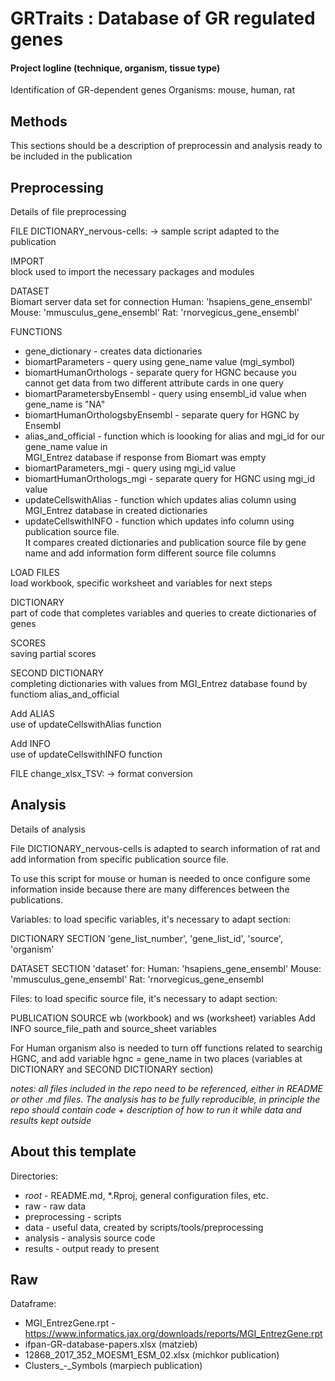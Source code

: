 # GRTraits : Database of GR regulated genes

#### Project logline (technique, organism, tissue type)

Identification of GR-dependent genes
Organisms: mouse, human, rat

## Methods

This sections should be a description of preprocessin and analysis ready to be included in the publication

## Preprocessing

Details of file preprocessing

FILE DICTIONARY_nervous-cells:
-> sample script adapted to the publication

IMPORT  
block used to import the necessary packages and modules

DATASET  
Biomart server data set for connection
Human: 'hsapiens_gene_ensembl'
Mouse: 'mmusculus_gene_ensembl'
Rat: 'rnorvegicus_gene_ensembl'

FUNCTIONS

- gene_dictionary - creates data dictionaries
- biomartParameters - query using gene_name value (mgi_symbol)
- biomartHumanOrthologs - separate query for HGNC because you cannot get data from two different attribute cards in one query
- biomartParametersbyEnsembl - query using ensembl_id value when gene_name is "NA"
- biomartHumanOrthologsbyEnsembl - separate query for HGNC by Ensembl
- alias_and_official - function which is loooking for alias and mgi_id for our gene_name value in  
  MGI_Entrez database if response from Biomart was empty
- biomartParameters_mgi - query using mgi_id value
- biomartHumanOrthologs_mgi - separate query for HGNC using mgi_id value
- updateCellswithAlias - function which updates alias column using MGI_Entrez database in created dictionaries
- updateCellswithINFO - function which updates info column using publication source file.  
  It compares created dictionaries and publication source file by gene name and add information form different source file columns

LOAD FILES  
load workbook, specific worksheet and variables for next steps

DICTIONARY  
part of code that completes variables and queries to create dictionaries of genes

SCORES  
saving partial scores

SECOND DICTIONARY  
completing dictionaries with values from MGI_Entrez database found by functiom alias_and_official

Add ALIAS  
use of updateCellswithAlias function

Add INFO  
use of updateCellswithINFO function

FILE change_xlsx_TSV:
-> format conversion

## Analysis

Details of analysis

File DICTIONARY_nervous-cells is adapted to search information of rat and add information from specific publication source file.

To use this script for mouse or human is needed to once configure some information inside because there are many differences between the publications.

Variables: to load specific variables, it's necessary to adapt section:

DICTIONARY SECTION
'gene_list_number', 'gene_list_id', 'source', 'organism'

DATASET SECTION
'dataset' for:
Human: 'hsapiens_gene_ensembl'
Mouse: 'mmusculus_gene_ensembl'
Rat: 'rnorvegicus_gene_ensembl

Files: to load specific source file, it's necessary to adapt section:

PUBLICATION SOURCE
wb (workbook) and ws (worksheet) variables
Add INFO
source_file_path and source_sheet variables

For Human organism also is needed to turn off functions related to searchig HGNC, and add variable hgnc = gene_name in two places (variables at DICTIONARY and SECOND DICTIONARY section)

_notes: all files included in the repo need to be referenced, either in README or other .md files. The analysis has to be fully reproducible, in principle the repo should contain code + description of how to run it while data and results kept outside_

## About this template

Directories:

- _root_ - README.md, \*.Rproj, general configuration files, etc.
- raw - raw data
- preprocessing - scripts
- data - useful data, created by scripts/tools/preprocessing
- analysis - analysis source code
- results - output ready to present

## Raw

Dataframe:

- MGI_EntrezGene.rpt - https://www.informatics.jax.org/downloads/reports/MGI_EntrezGene.rpt
- ifpan-GR-database-papers.xlsx (matzieb)
- 12868_2017_352_MOESM1_ESM_02.xlsx (michkor publication)
- Clusters\_-_Symbols (marpiech publication)
